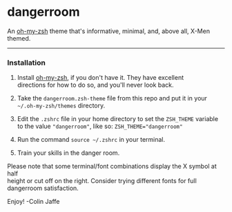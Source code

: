 # dangerroom

An [oh-my-zsh][oh-my-zsh] theme that's informative, minimal, and, above all, X-Men themed.

---

### Installation

1. Install [oh-my-zsh][oh-my-zsh], if you don't have it. They have excellent  
directions for how to do so, and you'll never look back.

2. Take the `dangerroom.zsh-theme` file from this repo and put it in your  
`~/.oh-my-zsh/themes` directory.

3. Edit the `.zshrc` file in your home directory to set the `ZSH_THEME` variable to the value `"dangerroom"`, like so:
`ZSH_THEME="dangerroom"`

4. Run the command `source ~/.zshrc` in your terminal.

5. Train your skills in the danger room.

Please note that some terminal/font combinations display the X symbol at half  
height or cut off on the right. Consider trying different fonts for full dangerroom satisfaction.

Enjoy!
-Colin Jaffe

[oh-my-zsh]: https://github.com/robbyrussell/oh-my-zsh
